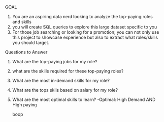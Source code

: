 GOAL
1. You are an aspiring data nerd looking to analyze the top-paying roles and skills
2. you will create SQL queries to explore this large dataset specific to you
3. For those job searching or looking for a promotion; you can not only use this project to showcase experience but also to extract what roles/skills you should target.

Questions to Answer

1. What are the top-paying jobs for my role?
2. what are the skills required for these top-paying roles?
3. What are the most in-demand skills for my role?
4. What are the tops skils based on salary for my role?
5. What are the most optimal skills to learn?
    -Optimal: High Demand AND High paying

    boop